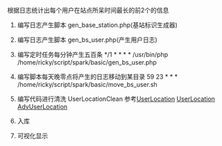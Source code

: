根据日志统计出每个用户在站点所呆时间最长的前2个的信息

1. 编写日志产生脚本 gen_base_station.php(基站标识生成器)

2. 编写日志产生脚本 gen_bs_user.php(产生用户日志)

3. 编写定时任务每分钟产生五百条
*/1 * * * *  /usr/bin/php /home/ricky/script/spark/basic/gen_bs_user.php

4. 编写脚本每天晚零点将产生的日志移动到某目录
59 23 * * *  /home/ricky/script/spark/basic/move_bs_user.sh

5. 编写代码进行清洗 UserLocationClean
参考[UserLocation](https://github.com/pengfen/spark-learn/blob/master/src/main/scala/spark/basic/UserLocation.scala)
[UserLocation](https://github.com/pengfen/spark-learn/blob/master/src/main/scala/spark/rdd/UserLocation.scala)
[AdvUserLocation](https://github.com/pengfen/spark-learn/blob/master/src/main/scala/spark/rdd/AdvUserLocation.scala)

6. 入库

7. 可视化显示
